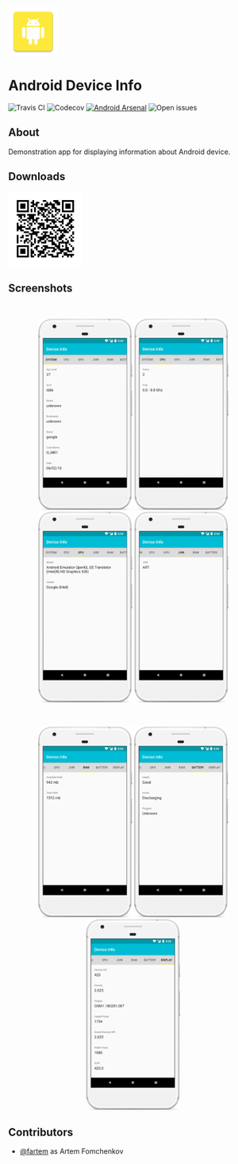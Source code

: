 <img src="media/logo/ic_app.png" height="100px" />

Android Device Info
=============

![Travis CI](https://img.shields.io/travis/fartem/android-device-info)
![Codecov](https://img.shields.io/codecov/c/github/fartem/android-device-info)
[![Android Arsenal](https://img.shields.io/badge/Android%20Arsenal-Android%20Device%20Info-brightgreen.svg?style=flat)](https://android-arsenal.com/details/3/7904)
![Open issues](https://img.shields.io/github/issues-raw/fartem/android-device-info.svg?color=ff534a)

About
-------------

Demonstration app for displaying information about Android device.

Downloads
-------------

<img src="media/qrcodes/github_download.png" height="150px" />

Screenshots
-------------

<br/>
<p align="center">
  <img src="media/screenshots/screenshot_01.png" width="190" />
  <img src="media/screenshots/screenshot_02.png" width="190" />
  <img src="media/screenshots/screenshot_03.png" width="190" />
  <img src="media/screenshots/screenshot_04.png" width="190" />
</p>

<br/>
<p align="center">
  <img src="media/screenshots/screenshot_05.png" width="190" />
  <img src="media/screenshots/screenshot_06.png" width="190" />
  <img src="media/screenshots/screenshot_07.png" width="190" />
</p>

Contributors
-------------

* [@fartem](https://github.com/fartem) as Artem Fomchenkov